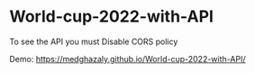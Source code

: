 # World-cup-2022-with-API

To see the API you must Disable CORS policy

Demo: https://medghazaly.github.io/World-cup-2022-with-API/

